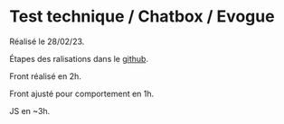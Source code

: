 # Test technique / Chatbox / Evogue

Réalisé le 28/02/23.

Étapes des ralisations dans le [github](https://github.com/youpiwaza/evogue/tree/main/test-technique).

Front réalisé en 2h.

Front ajusté pour comportement en 1h.

JS en ~3h.

